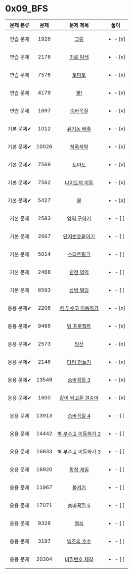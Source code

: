 # 0x09_BFS
| 문제 분류 | 문제 | 문제 제목 | 풀이 |
| :--: | :--: | :--: | :--: |
| 연습 문제 | 1926 | [그림](https://www.acmicpc.net/problem/1926) | <ul><li>- [x] </li></ul> |
| 연습 문제 | 2178 | [미로 탐색](https://www.acmicpc.net/problem/2178) | <ul><li>- [x] </li></ul> |
| 연습 문제 | 7576 | [토마토](https://www.acmicpc.net/problem/7576) | <ul><li>- [x] </li></ul> |
| 연습 문제 | 4179 | [불!](https://www.acmicpc.net/problem/4179) |<ul><li>- [x] </li></ul>  |
| 연습 문제 | 1697 | [숨바꼭질](https://www.acmicpc.net/problem/1697) | <ul><li>- [x] </li></ul> |
| 기본 문제✔ | 1012 | [유기농 배추](https://www.acmicpc.net/problem/1012) | <ul><li>- [x] </li></ul> |
| 기본 문제✔ | 10026 | [적록색약](https://www.acmicpc.net/problem/10026) | <ul><li>- [x] </li></ul> |
| 기본 문제✔ | 7569 | [토마토](https://www.acmicpc.net/problem/7569) | <ul><li>- [x] </li></ul> |
| 기본 문제✔ | 7562 | [나이트의 이동](https://www.acmicpc.net/problem/7562) | <ul><li>- [x] </li></ul> |
| 기본 문제✔ | 5427 | [불](https://www.acmicpc.net/problem/5427) | <ul><li>- [x] </li></ul> |
| 기본 문제 | 2583 | [영역 구하기](https://www.acmicpc.net/problem/2583) | <ul><li>- [ ] </li></ul> |
| 기본 문제 | 2667 | [단지번호붙이기](https://www.acmicpc.net/problem/2667) | <ul><li>- [ ] </li></ul> |
| 기본 문제 | 5014 | [스타트링크](https://www.acmicpc.net/problem/5014) | <ul><li>- [ ] </li></ul> |
| 기본 문제 | 2468 | [안전 영역](https://www.acmicpc.net/problem/2468) | <ul><li>- [ ] </li></ul> |
| 기본 문제 | 6593 | [상범 빌딩](https://www.acmicpc.net/problem/6593) | <ul><li>- [ ] </li></ul> |
| 응용 문제✔ | 2206 | [벽 부수고 이동하기](https://www.acmicpc.net/problem/2206) | <ul><li>- [x] </li></ul> |
| 응용 문제✔ | 9466 | [텀 프로젝트](https://www.acmicpc.net/problem/9466) | <ul><li>- [x] </li></ul> |
| 응용 문제✔ | 2573 | [빙산](https://www.acmicpc.net/problem/2573) | <ul><li>- [x] </li></ul> |
| 응용 문제✔ | 2146 | [다리 만들기](https://www.acmicpc.net/problem/2146) | <ul><li>- [x] </li></ul> |
| 응용 문제✔ | 13549 | [숨바꼭질 3](https://www.acmicpc.net/problem/13549) | <ul><li>- [x] </li></ul> |
| 응용 문제✔ | 1600 | [말이 되고픈 원숭이](https://www.acmicpc.net/problem/1600) | <ul><li>- [x] </li></ul> |
| 응용 문제 | 13913 | [숨바꼭질 4](https://www.acmicpc.net/problem/13913) | <ul><li>- [ ] </li></ul> |
| 응용 문제 | 14442 | [벽 부수고 이동하기 2](https://www.acmicpc.net/problem/14442) | <ul><li>- [ ] </li></ul> |
| 응용 문제 | 16933 | [벽 부수고 이동하기 3](https://www.acmicpc.net/problem/16933) | <ul><li>- [ ] </li></ul> |
| 응용 문제 | 16920 | [확장 게임](https://www.acmicpc.net/problem/16920) | <ul><li>- [ ] </li></ul> |
| 응용 문제 | 11967 | [불켜기](https://www.acmicpc.net/problem/11967) | <ul><li>- [ ] </li></ul> |
| 응용 문제 | 17071 | [숨바꼭질 5](https://www.acmicpc.net/problem/17071) | <ul><li>- [ ] </li></ul> |
| 응용 문제 | 9328 | [열쇠](https://www.acmicpc.net/problem/9328) | <ul><li>- [ ] </li></ul> |
| 응용 문제 | 3197 | [백조의 호수](https://www.acmicpc.net/problem/3197) | <ul><li>- [ ] </li></ul> |
| 응용 문제 | 20304 | [비밀번호 제작](https://www.acmicpc.net/problem/20304) | <ul><li>- [ ] </li></ul> |
